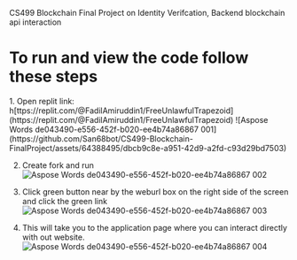 CS499 Blockchain Final Project on Identity Verifcation, Backend blockchain api interaction

<h1>To run and view the code follow these steps</h1>
1. Open replit link: h[ttps://replit.com/@FadilAmiruddin1/FreeUnlawfulTrapezoid](https://replit.com/@FadilAmiruddin1/FreeUnlawfulTrapezoid)
![Aspose Words de043490-e556-452f-b020-ee4b74a86867 001](https://github.com/San68bot/CS499-Blockchain-FinalProject/assets/64388495/dbcb9c8e-a951-42d9-a2fd-c93d29bd7503)


2. Create fork and run
![Aspose Words de043490-e556-452f-b020-ee4b74a86867 002](https://github.com/San68bot/CS499-Blockchain-FinalProject/assets/64388495/46018348-70ed-45cf-ab76-e264cf01c44d)


3. Click green button near by the weburl box on the right side of the screen and click the green link
![Aspose Words de043490-e556-452f-b020-ee4b74a86867 003](https://github.com/San68bot/CS499-Blockchain-FinalProject/assets/64388495/09831dba-353d-485b-a694-e7eddd357318)


4. This will take you to the application page where you can interact directly with out website.
![Aspose Words de043490-e556-452f-b020-ee4b74a86867 004](https://github.com/San68bot/CS499-Blockchain-FinalProject/assets/64388495/1c89122d-a6f1-4976-97a2-2bf473baff04)

